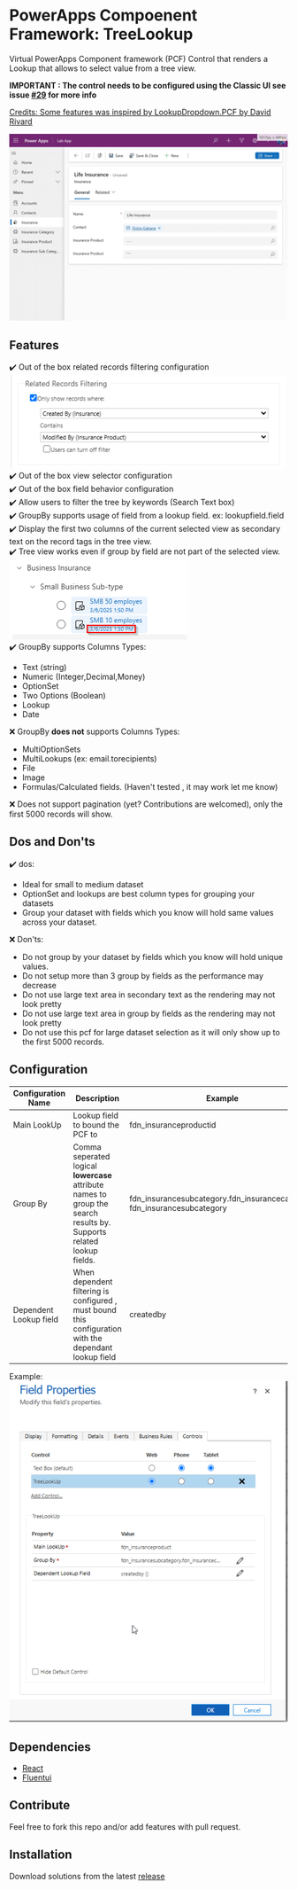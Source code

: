 # PowerApps Compoenent Framework: TreeLookup
Virtual PowerApps Component framework (PCF) Control that renders a Lookup that allows to select value from a tree view.
 
**IMPORTANT : The control needs to be configured using the Classic UI see issue [#29](https://github.com/drivardxrm/LookupDropdown.PCF/issues/29) for more info** 

<ins>Credits: Some features was inspired by [LookupDropdown.PCF](https://github.com/drivardxrm/LookupDropdown.PCF) by [David Rivard](https://github.com/drivardxrm)</ins>

![demo](/docs/recordemo.gif)

## Features

:heavy_check_mark: Out of the box related records filtering configuration \
![image](/docs/relatedrecordsfiltering.png) \
:heavy_check_mark: Out of the box view selector configuration \
:heavy_check_mark: Out of the box field behavior configuration \
:heavy_check_mark: Allow users to filter the tree by keywords (Search Text box) \
:heavy_check_mark: GroupBy supports usage of field from a lookup field. ex: lookupfield.field \
:heavy_check_mark: Display the first two columns of the current selected view as secondary text on the record tags in the tree view. \
:heavy_check_mark: Tree view works even if group by field are not part of the selected view. \
![image](/docs/secondarytextlookup.png) \
:heavy_check_mark: GroupBy supports Columns Types:
- Text (string)
- Numeric (Integer,Decimal,Money)
- OptionSet
- Two Options (Boolean)
- Lookup
- Date

❌ GroupBy **does not** supports Columns Types:
- MultiOptionSets
- MultiLookups (ex: email.torecipients)
- File
- Image
- Formulas/Calculated fields. (Haven't tested , it may work let me know)

❌ Does not support pagination (yet? Contributions are welcomed), only the first 5000 records will show.


## Dos and Don'ts
:heavy_check_mark: dos:
 - Ideal for small to medium dataset
 - OptionSet and lookups are best column types for grouping your datasets
 - Group your dataset with fields which you know will hold same values across your dataset.

❌ Don'ts:
 - Do not group by your dataset by fields which you know will hold unique values.
 - Do not setup more than 3 group by fields as the performance may decrease
 - Do not use large text area in secondary text as the rendering may not look pretty
 - Do not use large text area in group by fields as the rendering may not look pretty
 - Do not use this pcf for large dataset selection as it will only show up to the first 5000 records.


## Configuration

| Configuration Name  | Description | Example |
| ------------- | ------------- |------------- |
| Main LookUp | Lookup field to bound the PCF to  | fdn_insuranceproductid |
| Group By  | Comma seperated logical **lowercase** attribute names to group the search results by.<br/>Supports related lookup fields.  | fdn_insurancesubcategory.fdn_insurancecategory,<br/>fdn_insurancesubcategory  |
| Dependent Lookup field | When dependent filtering is configured , must bound this configuration with the dependant lookup field | createdby  |

Example: \
![image](/docs/TreeLookupConfig.png)

## Dependencies

- [React](https://react.dev/)
- [Fluentui](https://react.fluentui.dev/)

## Contribute

Feel free to fork this repo and/or add features with pull request.

## Installation

Download solutions from the latest [release](https://github.com/dotnetprog/dataverse-pcf-lookup-treeview/releases/latest)




